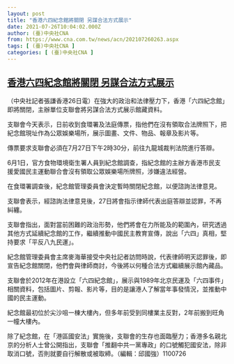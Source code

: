 ```yaml
---
layout: post
title: "香港六四紀念館將關閉 另謀合法方式展示"
date: 2021-07-26T10:04:02.000Z
author: (臺)中央社CNA
from: https://www.cna.com.tw/news/acn/202107260263.aspx
tags: [ (臺)中央社CNA ]
categories: [ (臺)中央社CNA ]
---
```

<!--1627293842000-->
[香港六四紀念館將關閉 另謀合法方式展示](https://www.cna.com.tw/news/acn/202107260263.aspx)
------

<div>
<div></div><div class="paragraph"><p>（中央社記者張謙香港26日電）在強大的政治和法律壓力下，香港「六四紀念館」即將關閉，主辦單位支聯會將另謀合法方式展示館藏資料。</p><p>支聯會今天表示，日前收到食環署及法庭傳票，指他們在沒有領取合法牌照下，把紀念館現址作為公眾娛樂場所，展示圖畫、文件、物品、報章及影片等。</p><p>傳票要求支聯會必須在7月27日下午2時30分，前往九龍城裁判法院進行答辯。</p><p>6月1日，官方食物環境衛生署人員到紀念館調查，指紀念館的主辦方香港市民支援愛國民主運動聯合會沒有領取公眾娛樂場所牌照，涉嫌違法經營。</p><p>在食環署調查後，紀念館管理委員會決定暫時關閉紀念館，以便諮詢法律意見。</p><p>支聯會表示，經諮詢法律意見後，27日將會指示律師代表出庭答辯並認罪，不再糾纏。</p><p>支聯會指出，面對當前困難的政治形勢，他們將會在力所能及的範圍內，研究透過其他方式延續紀念館的工作，繼續推動中國民主教育宣傳，說出「六四」真相，堅持要求「平反八九民運」。</p><p>紀念館管理委員會主席麥海華接受中央社記者訪問時說，代表律師明天認罪後，即宣告紀念館關閉，他們會與律師商討，今後將以何種合法方式繼續展示館內藏品。</p><p>支聯會於2012年在港設立「六四紀念館」，展示與1989年北京民運及「六四事件」相關資料，包括圖片、剪報、影片等，目的是讓港人了解當年事發情況，並推動中國的民主運動。</p><p>紀念館最初位於尖沙咀一棟大樓內，但多年前受到同樓業主反對，2年前搬到旺角一幢大樓內。</p><p>除了紀念館，在「港區國安法」實施後，支聯會的生存也面臨壓力；香港多名親北京的分析人士曾公開指出，支聯會「推翻中共一黨專政」的口號觸犯國安法，除非取消口號，否則就要自行解散或被取締。（編輯：邱國強）1100726</p></div>
</div>
